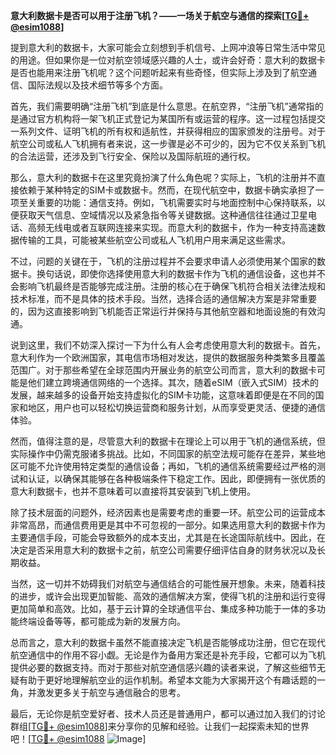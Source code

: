 **意大利数据卡是否可以用于注册飞机？——一场关于航空与通信的探索[[TG💪+ @esim1088](https://t.me/s/esim1088)]**

提到意大利的数据卡，大家可能会立刻想到手机信号、上网冲浪等日常生活中常见的用途。但如果你是一位对航空领域感兴趣的人士，或许会好奇：意大利的数据卡是否也能用来注册飞机呢？这个问题听起来有些奇怪，但实际上涉及到了航空通信、国际法规以及技术细节等多个方面。

首先，我们需要明确“注册飞机”到底是什么意思。在航空界，“注册飞机”通常指的是通过官方机构将一架飞机正式登记为某国所有或运营的程序。这一过程包括提交一系列文件、证明飞机的所有权和适航性，并获得相应的国家颁发的注册号。对于航空公司或私人飞机拥有者来说，这一步骤是必不可少的，因为它不仅关系到飞机的合法运营，还涉及到飞行安全、保险以及国际航班的通行权。

那么，意大利的数据卡在这里究竟扮演了什么角色呢？实际上，飞机的注册并不直接依赖于某种特定的SIM卡或数据卡。然而，在现代航空中，数据卡确实承担了一项至关重要的功能：通信支持。例如，飞机需要实时与地面控制中心保持联系，以便获取天气信息、空域情况以及紧急指令等关键数据。这种通信往往通过卫星电话、高频无线电或者互联网连接来实现。而意大利的数据卡，作为一种支持高速数据传输的工具，可能被某些航空公司或私人飞机用户用来满足这些需求。

不过，问题的关键在于，飞机的注册过程并不会要求申请人必须使用某个国家的数据卡。换句话说，即使你选择使用意大利的数据卡作为飞机的通信设备，这也并不会影响飞机最终是否能够完成注册。注册的核心在于确保飞机符合相关法律法规和技术标准，而不是具体的技术手段。当然，选择合适的通信解决方案是非常重要的，因为这直接影响到飞机能否正常运行并保持与其他航空器和地面设施的有效沟通。

说到这里，我们不妨深入探讨一下为什么有人会考虑使用意大利的数据卡。首先，意大利作为一个欧洲国家，其电信市场相对发达，提供的数据服务种类繁多且覆盖范围广。对于那些希望在全球范围内开展业务的航空公司而言，意大利的数据卡可能是他们建立跨境通信网络的一个选择。其次，随着eSIM（嵌入式SIM）技术的发展，越来越多的设备开始支持虚拟化的SIM卡功能，这意味着即便是在不同的国家和地区，用户也可以轻松切换运营商和服务计划，从而享受更灵活、便捷的通信体验。

然而，值得注意的是，尽管意大利的数据卡在理论上可以用于飞机的通信系统，但实际操作中仍需克服诸多挑战。比如，不同国家的航空法规可能存在差异，某些地区可能不允许使用特定类型的通信设备；再如，飞机的通信系统需要经过严格的测试和认证，以确保其能够在各种极端条件下稳定工作。因此，即便拥有一张优质的意大利数据卡，也并不意味着可以直接将其安装到飞机上使用。

除了技术层面的问题外，经济因素也是需要考虑的重要一环。航空公司的运营成本非常高昂，而通信费用更是其中不可忽视的一部分。如果选用意大利的数据卡作为主要通信手段，可能会导致额外的成本支出，尤其是在长途国际航线中。因此，在决定是否采用意大利的数据卡之前，航空公司需要仔细评估自身的财务状况以及长期收益。

当然，这一切并不妨碍我们对航空与通信结合的可能性展开想象。未来，随着科技的进步，或许会出现更加智能、高效的通信解决方案，使得飞机的注册和运行变得更加简单和高效。比如，基于云计算的全球通信平台、集成多种功能于一体的多功能终端设备等等，都可能成为新的发展方向。

总而言之，意大利的数据卡虽然不能直接决定飞机是否能够成功注册，但它在现代航空通信中的作用不容小觑。无论是作为备用方案还是补充手段，它都可以为飞机提供必要的数据支持。而对于那些对航空通信感兴趣的读者来说，了解这些细节无疑有助于更好地理解航空业的运作机制。希望本文能为大家揭开这个有趣话题的一角，并激发更多关于航空与通信融合的思考。

最后，无论你是航空爱好者、技术人员还是普通用户，都可以通过加入我们的讨论群组[[TG💪+ @esim1088](https://t.me/s/esim1088)]来分享你的见解和经验。让我们一起探索未知的世界吧！[[TG💪+ @esim1088](https://t.me/s/esim1088) ![Image](https://i.postimg.cc/4NQfJmqS/Snipaste-2025-05-13-00-14-12.png)]